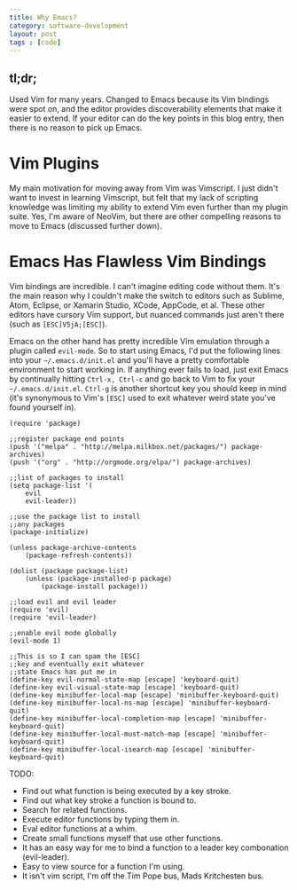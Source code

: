 ```yaml
---
title: Why Emacs?
category: software-development
layout: post
tags : [code]
---
```


## tl;dr; ##

Used Vim for many years. Changed to Emacs because its Vim bindings were spot on,
and the editor provides discoverability elements that make it easier to extend. If
your editor can do the key points in this blog entry, then there is no reason to
pick up Emacs.

# Vim Plugins #

My main motivation for moving away from Vim was Vimscript. I just didn't want
to invest in learning Vimscript, but felt that my lack of scripting knowledge was
limiting my ability to extend Vim even further than my plugin suite. Yes,
I'm aware of NeoVim, but there are other compelling reasons to move to Emacs (discussed
further down).

# Emacs Has Flawless Vim Bindings #

Vim bindings are incredible. I can't imagine editing code without them. It's the
main reason why I couldn't make the switch to editors such as Sublime, Atom, Eclipse, or
Xamarin Studio, XCode, AppCode, et al. These other editors have cursory Vim support,
but nuanced commands just aren't there (such as `[ESC]V5jA;[ESC]`).

Emacs on the other hand has pretty incredible Vim emulation through a plugin called `evil-mode`.
So to start using Emacs, I'd put the following lines into your `~/.emacs.d/init.el` and you'll
have a pretty comfortable environment to start working in. If anything ever fails to load,
just exit Emacs by continually hitting `Ctrl-x, Ctrl-c` and go back to Vim
to fix your `~/.emacs.d/init.el`. `Ctrl-g` is another shortcut key you should keep in mind (it's
synonymous to Vim's `[ESC]` used to exit whatever weird state you've found yourself in).

    (require 'package)

    ;;register package end points
    (push '("melpa" . "http://melpa.milkbox.net/packages/") package-archives)
    (push '("org" . "http://orgmode.org/elpa/") package-archives)

    ;;list of packages to install
    (setq package-list '(
        evil
        evil-leader))

    ;;use the package list to install
    ;;any packages
    (package-initialize)

    (unless package-archive-contents
        (package-refresh-contents))

    (dolist (package package-list)
        (unless (package-installed-p package)
            (package-install package)))

    ;;load evil and evil leader
    (require 'evil)
    (require 'evil-leader)

    ;;enable evil mode globally
    (evil-mode 1)

    ;;This is so I can spam the [ESC]
    ;;key and eventually exit whatever
    ;;state Emacs has put me in
    (define-key evil-normal-state-map [escape] 'keyboard-quit)
    (define-key evil-visual-state-map [escape] 'keyboard-quit)
    (define-key minibuffer-local-map [escape] 'minibuffer-keyboard-quit)
    (define-key minibuffer-local-ns-map [escape] 'minibuffer-keyboard-quit)
    (define-key minibuffer-local-completion-map [escape] 'minibuffer-keyboard-quit)
    (define-key minibuffer-local-must-match-map [escape] 'minibuffer-keyboard-quit)
    (define-key minibuffer-local-isearch-map [escape] 'minibuffer-keyboard-quit)

TODO:

- Find out what function is being executed by a key stroke.
- Find out what key stroke a function is bound to.
- Search for related functions.
- Execute editor functions by typing them in.
- Eval editor functions at a whim.
- Create small functions myself that use other functions.
- It has an easy way for me to bind a function to a leader key combonation (evil-leader).
- Easy to view source for a function I'm using.
- It isn't vim script, I'm off the Tim Pope bus, Mads Kritchesten bus.
